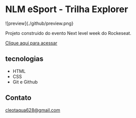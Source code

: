 # NLM eSport - Trilha Explorer

![preview]{./github/preview.png}

Projeto construido do evento Next level week do Rockeseat.

[Clique aqui para acessar](https://cleonice08.github.io/Projeto-R/)

## tecnologias

- HTML
- CSS
- Git e Github

## Contato 

cleotaqua628@gmail.com
